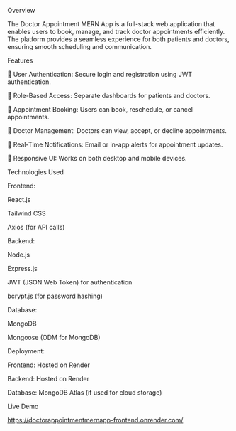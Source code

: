 Overview

The Doctor Appointment MERN App is a full-stack web application that enables users to book, manage, and track doctor appointments efficiently. The platform provides a seamless experience for both patients and doctors, ensuring smooth scheduling and communication.
 
 Features

🔹 User Authentication: Secure login and registration using JWT authentication.

🔹 Role-Based Access: Separate dashboards for patients and doctors.

🔹 Appointment Booking: Users can book, reschedule, or cancel appointments.

🔹 Doctor Management: Doctors can view, accept, or decline appointments.

🔹 Real-Time Notifications: Email or in-app alerts for appointment updates.

🔹 Responsive UI: Works on both desktop and mobile devices.

 Technologies Used

Frontend:

React.js

Tailwind CSS

Axios (for API calls)

Backend:

Node.js

Express.js

JWT (JSON Web Token) for authentication

bcrypt.js (for password hashing)

Database:

MongoDB

Mongoose (ODM for MongoDB)

Deployment:

Frontend: Hosted on Render

Backend: Hosted on Render

Database: MongoDB Atlas (if used for cloud storage)

 Live Demo

https://doctorappointmentmernapp-frontend.onrender.com/